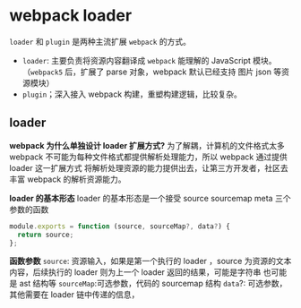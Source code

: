 # webpack loader

`loader` 和 `plugin` 是两种主流扩展 `webpack` 的方式。

- `loader`: 主要负责将资源内容翻译成 `webpack` 能理解的 JavaScript 模块。（`webpack5` 后，扩展了 parse 对象，webpack 默认已经支持 图片 json 等资源模块）
- `plugin`；深入接入 webpack 构建，重塑构建逻辑，比较复杂。

## loader

**webpack 为什么单独设计 loader 扩展方式?**
为了解耦，计算机的文件格式太多 webpack 不可能为每种文件格式都提供解析处理能力，所以 webpack 通过提供 loader 这一扩展方式 将解析处理资源的能力提供出去，让第三方开发者，社区去丰富 webpack 的解析资源能力。

**loader 的基本形态**
loader 的基本形态是一个接受 source sourcemap meta 三个参数的函数

```ts
module.exports = function (source, sourceMap?, data?) {
  return source;
};
```

**函数参数**
`source`: 资源输入，如果是第一个执行的 loader ，source 为资源的文本内容，后续执行的 loader 则为上一个 loader 返回的结果，可能是字符串 也可能是 ast 结构等
`sourceMap`:可选参数，代码的 sourcemap 结构
`data`?: 可选参数，其他需要在 loader 链中传递的信息，
